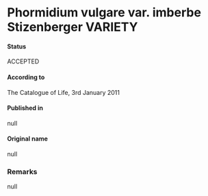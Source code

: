 # Phormidium vulgare var. imberbe Stizenberger VARIETY

#### Status
ACCEPTED

#### According to
The Catalogue of Life, 3rd January 2011

#### Published in
null

#### Original name
null

### Remarks
null